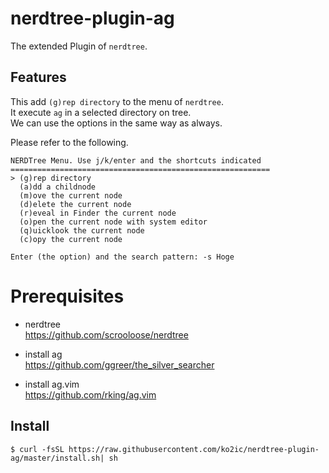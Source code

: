 # nerdtree-plugin-ag

The extended Plugin of ```nerdtree```.   

## Features
This add ```(g)rep directory``` to the menu of ```nerdtree```.   
It execute ```ag``` in a selected directory on tree.   
We can use the options in the same way as always.

Please refer to the following.

```
NERDTree Menu. Use j/k/enter and the shortcuts indicated
==========================================================
> (g)rep directory
  (a)dd a childnode
  (m)ove the current node
  (d)elete the current node
  (r)eveal in Finder the current node
  (o)pen the current node with system editor
  (q)uicklook the current node
  (c)opy the current node

Enter (the option) and the search pattern: -s Hoge
```

# Prerequisites

* nerdtree    
https://github.com/scrooloose/nerdtree

* install ag   
https://github.com/ggreer/the_silver_searcher

* install ag.vim   
https://github.com/rking/ag.vim

## Install

```
$ curl -fsSL https://raw.githubusercontent.com/ko2ic/nerdtree-plugin-ag/master/install.sh| sh
```

